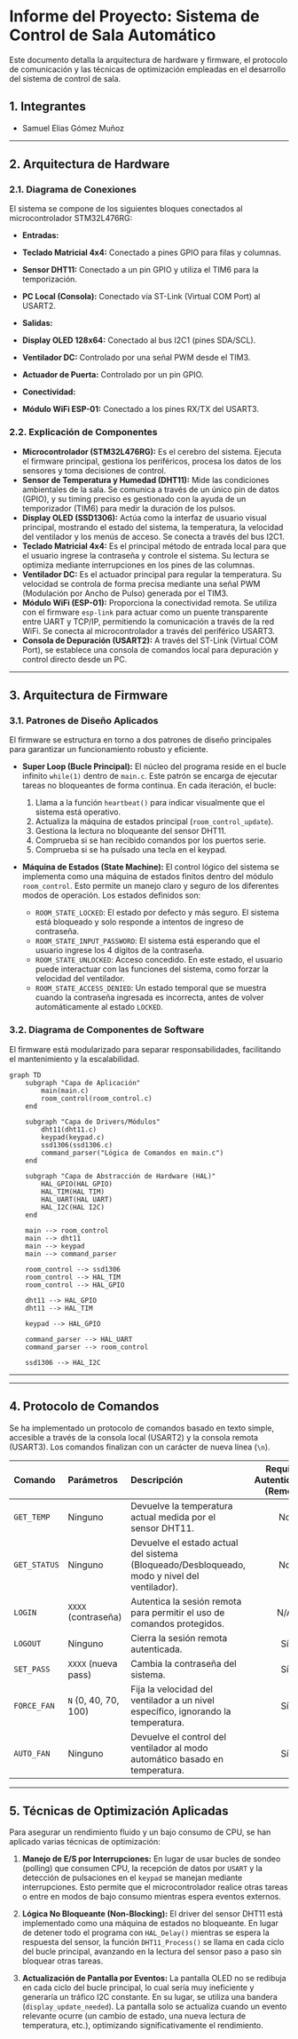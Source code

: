 # Informe del Proyecto: Sistema de Control de Sala Automático

Este documento detalla la arquitectura de hardware y firmware, el protocolo de comunicación y las técnicas de optimización empleadas en el desarrollo del sistema de control de sala.

## 1. Integrantes

*   Samuel Elias Gómez Muñoz

---

## 2. Arquitectura de Hardware

### 2.1. Diagrama de Conexiones

El sistema se compone de los siguientes bloques conectados al microcontrolador STM32L476RG:

*   **Entradas:**
  *   **Teclado Matricial 4x4:** Conectado a pines GPIO para filas y columnas.
  *   **Sensor DHT11:** Conectado a un pin GPIO y utiliza el TIM6 para la temporización.
  *   **PC Local (Consola):** Conectado vía ST-Link (Virtual COM Port) al USART2.

*   **Salidas:**
  *   **Display OLED 128x64:** Conectado al bus I2C1 (pines SDA/SCL).
  *   **Ventilador DC:** Controlado por una señal PWM desde el TIM3.
  *   **Actuador de Puerta:** Controlado por un pin GPIO.
    
*   **Conectividad:**
  *   **Módulo WiFi ESP-01:** Conectado a los pines RX/TX del USART3.


### 2.2. Explicación de Componentes

*   **Microcontrolador (STM32L476RG):** Es el cerebro del sistema. Ejecuta el firmware principal, gestiona los periféricos, procesa los datos de los sensores y toma decisiones de control.
*   **Sensor de Temperatura y Humedad (DHT11):** Mide las condiciones ambientales de la sala. Se comunica a través de un único pin de datos (GPIO), y su timing preciso es gestionado con la ayuda de un temporizador (TIM6) para medir la duración de los pulsos.
*   **Display OLED (SSD1306):** Actúa como la interfaz de usuario visual principal, mostrando el estado del sistema, la temperatura, la velocidad del ventilador y los menús de acceso. Se conecta a través del bus I2C1.
*   **Teclado Matricial 4x4:** Es el principal método de entrada local para que el usuario ingrese la contraseña y controle el sistema. Su lectura se optimiza mediante interrupciones en los pines de las columnas.
*   **Ventilador DC:** Es el actuador principal para regular la temperatura. Su velocidad se controla de forma precisa mediante una señal PWM (Modulación por Ancho de Pulso) generada por el TIM3.
*   **Módulo WiFi (ESP-01):** Proporciona la conectividad remota. Se utiliza con el firmware `esp-link` para actuar como un puente transparente entre UART y TCP/IP, permitiendo la comunicación a través de la red WiFi. Se conecta al microcontrolador a través del periférico USART3.
*   **Consola de Depuración (USART2):** A través del ST-Link (Virtual COM Port), se establece una consola de comandos local para depuración y control directo desde un PC.

---

## 3. Arquitectura de Firmware

### 3.1. Patrones de Diseño Aplicados

El firmware se estructura en torno a dos patrones de diseño principales para garantizar un funcionamiento robusto y eficiente.

*   **Super Loop (Bucle Principal):** El núcleo del programa reside en el bucle infinito `while(1)` dentro de `main.c`. Este patrón se encarga de ejecutar tareas no bloqueantes de forma continua. En cada iteración, el bucle:
    1.  Llama a la función `heartbeat()` para indicar visualmente que el sistema está operativo.
    2.  Actualiza la máquina de estados principal (`room_control_update`).
    3.  Gestiona la lectura no bloqueante del sensor DHT11.
    4.  Comprueba si se han recibido comandos por los puertos serie.
    5.  Comprueba si se ha pulsado una tecla en el keypad.

*   **Máquina de Estados (State Machine):** El control lógico del sistema se implementa como una máquina de estados finitos dentro del módulo `room_control`. Esto permite un manejo claro y seguro de los diferentes modos de operación. Los estados definidos son:
    *   `ROOM_STATE_LOCKED`: El estado por defecto y más seguro. El sistema está bloqueado y solo responde a intentos de ingreso de contraseña.
    *   `ROOM_STATE_INPUT_PASSWORD`: El sistema está esperando que el usuario ingrese los 4 dígitos de la contraseña.
    *   `ROOM_STATE_UNLOCKED`: Acceso concedido. En este estado, el usuario puede interactuar con las funciones del sistema, como forzar la velocidad del ventilador.
    *   `ROOM_STATE_ACCESS_DENIED`: Un estado temporal que se muestra cuando la contraseña ingresada es incorrecta, antes de volver automáticamente al estado `LOCKED`.

### 3.2. Diagrama de Componentes de Software

El firmware está modularizado para separar responsabilidades, facilitando el mantenimiento y la escalabilidad.

```mermaid
graph TD
    subgraph "Capa de Aplicación"
        main(main.c)
        room_control(room_control.c)
    end

    subgraph "Capa de Drivers/Módulos"
        dht11(dht11.c)
        keypad(keypad.c)
        ssd1306(ssd1306.c)
        command_parser("Lógica de Comandos en main.c")
    end

    subgraph "Capa de Abstracción de Hardware (HAL)"
        HAL_GPIO(HAL GPIO)
        HAL_TIM(HAL TIM)
        HAL_UART(HAL UART)
        HAL_I2C(HAL I2C)
    end

    main --> room_control
    main --> dht11
    main --> keypad
    main --> command_parser

    room_control --> ssd1306
    room_control --> HAL_TIM
    room_control --> HAL_GPIO

    dht11 --> HAL_GPIO
    dht11 --> HAL_TIM
    
    keypad --> HAL_GPIO
    
    command_parser --> HAL_UART
    command_parser --> room_control
    
    ssd1306 --> HAL_I2C
```
---
---

## 4. Protocolo de Comandos

Se ha implementado un protocolo de comandos basado en texto simple, accesible a través de la consola local (USART2) y la consola remota (USART3). Los comandos finalizan con un carácter de nueva línea (`\n`).

| Comando         | Parámetros        | Descripción                                                                 | Requiere Autenticación (Remoto) | Requiere Estado Desbloqueado |
|:----------------|:------------------|:----------------------------------------------------------------------------|:-------------------------------:|:----------------------------:|
| `GET_TEMP`      | Ninguno           | Devuelve la temperatura actual medida por el sensor DHT11.                  | No                              | No                           |
| `GET_STATUS`    | Ninguno           | Devuelve el estado actual del sistema (Bloqueado/Desbloqueado, modo y nivel del ventilador). | No                              | No                           |
| `LOGIN`         | `XXXX` (contraseña) | Autentica la sesión remota para permitir el uso de comandos protegidos.       | N/A                             | No                           |
| `LOGOUT`        | Ninguno           | Cierra la sesión remota autenticada.                                        | Sí                              | No                           |
| `SET_PASS`      | `XXXX` (nueva pass) | Cambia la contraseña del sistema.                                           | Sí                              | Sí                           |
| `FORCE_FAN`     | `N` (0, 40, 70, 100) | Fija la velocidad del ventilador a un nivel específico, ignorando la temperatura. | Sí                              | Sí                           |
| `AUTO_FAN`      | Ninguno           | Devuelve el control del ventilador al modo automático basado en temperatura.  | Sí                              | Sí                           |

---

## 5. Técnicas de Optimización Aplicadas

Para asegurar un rendimiento fluido y un bajo consumo de CPU, se han aplicado varias técnicas de optimización:

1.  **Manejo de E/S por Interrupciones:** En lugar de usar bucles de sondeo (polling) que consumen CPU, la recepción de datos por `USART` y la detección de pulsaciones en el `keypad` se manejan mediante interrupciones. Esto permite que el microcontrolador realice otras tareas o entre en modos de bajo consumo mientras espera eventos externos.

2.  **Lógica No Bloqueante (Non-Blocking):** El driver del sensor DHT11 está implementado como una máquina de estados no bloqueante. En lugar de detener todo el programa con `HAL_Delay()` mientras se espera la respuesta del sensor, la función `DHT11_Process()` se llama en cada ciclo del bucle principal, avanzando en la lectura del sensor paso a paso sin bloquear otras tareas.

3.  **Actualización de Pantalla por Eventos:** La pantalla OLED no se redibuja en cada ciclo del bucle principal, lo cual sería muy ineficiente y generaría un tráfico I2C constante. En su lugar, se utiliza una bandera (`display_update_needed`). La pantalla solo se actualiza cuando un evento relevante ocurre (un cambio de estado, una nueva lectura de temperatura, etc.), optimizando significativamente el rendimiento.
```
